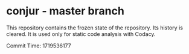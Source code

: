 # conjur - master branch

This repository contains the frozen state of the repository.
Its history is cleared. It is used only for static code
analysis with Codacy.

Commit Time: 1719536177